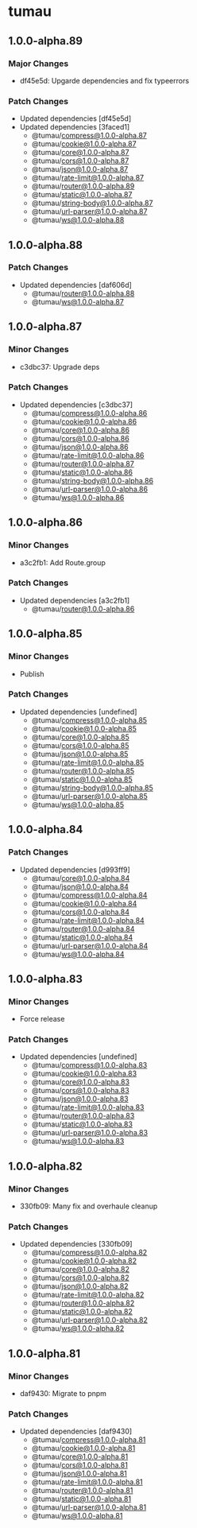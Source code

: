 # tumau

## 1.0.0-alpha.89

### Major Changes

- df45e5d: Upgarde dependencies and fix typeerrors

### Patch Changes

- Updated dependencies [df45e5d]
- Updated dependencies [3faced1]
  - @tumau/compress@1.0.0-alpha.87
  - @tumau/cookie@1.0.0-alpha.87
  - @tumau/core@1.0.0-alpha.87
  - @tumau/cors@1.0.0-alpha.87
  - @tumau/json@1.0.0-alpha.87
  - @tumau/rate-limit@1.0.0-alpha.87
  - @tumau/router@1.0.0-alpha.89
  - @tumau/static@1.0.0-alpha.87
  - @tumau/string-body@1.0.0-alpha.87
  - @tumau/url-parser@1.0.0-alpha.87
  - @tumau/ws@1.0.0-alpha.88

## 1.0.0-alpha.88

### Patch Changes

- Updated dependencies [daf606d]
  - @tumau/router@1.0.0-alpha.88
  - @tumau/ws@1.0.0-alpha.87

## 1.0.0-alpha.87

### Minor Changes

- c3dbc37: Upgrade deps

### Patch Changes

- Updated dependencies [c3dbc37]
  - @tumau/compress@1.0.0-alpha.86
  - @tumau/cookie@1.0.0-alpha.86
  - @tumau/core@1.0.0-alpha.86
  - @tumau/cors@1.0.0-alpha.86
  - @tumau/json@1.0.0-alpha.86
  - @tumau/rate-limit@1.0.0-alpha.86
  - @tumau/router@1.0.0-alpha.87
  - @tumau/static@1.0.0-alpha.86
  - @tumau/string-body@1.0.0-alpha.86
  - @tumau/url-parser@1.0.0-alpha.86
  - @tumau/ws@1.0.0-alpha.86

## 1.0.0-alpha.86

### Minor Changes

- a3c2fb1: Add Route.group

### Patch Changes

- Updated dependencies [a3c2fb1]
  - @tumau/router@1.0.0-alpha.86

## 1.0.0-alpha.85

### Minor Changes

- Publish

### Patch Changes

- Updated dependencies [undefined]
  - @tumau/compress@1.0.0-alpha.85
  - @tumau/cookie@1.0.0-alpha.85
  - @tumau/core@1.0.0-alpha.85
  - @tumau/cors@1.0.0-alpha.85
  - @tumau/json@1.0.0-alpha.85
  - @tumau/rate-limit@1.0.0-alpha.85
  - @tumau/router@1.0.0-alpha.85
  - @tumau/static@1.0.0-alpha.85
  - @tumau/string-body@1.0.0-alpha.85
  - @tumau/url-parser@1.0.0-alpha.85
  - @tumau/ws@1.0.0-alpha.85

## 1.0.0-alpha.84

### Patch Changes

- Updated dependencies [d993ff9]
  - @tumau/core@1.0.0-alpha.84
  - @tumau/json@1.0.0-alpha.84
  - @tumau/compress@1.0.0-alpha.84
  - @tumau/cookie@1.0.0-alpha.84
  - @tumau/cors@1.0.0-alpha.84
  - @tumau/rate-limit@1.0.0-alpha.84
  - @tumau/router@1.0.0-alpha.84
  - @tumau/static@1.0.0-alpha.84
  - @tumau/url-parser@1.0.0-alpha.84
  - @tumau/ws@1.0.0-alpha.84

## 1.0.0-alpha.83

### Minor Changes

- Force release

### Patch Changes

- Updated dependencies [undefined]
  - @tumau/compress@1.0.0-alpha.83
  - @tumau/cookie@1.0.0-alpha.83
  - @tumau/core@1.0.0-alpha.83
  - @tumau/cors@1.0.0-alpha.83
  - @tumau/json@1.0.0-alpha.83
  - @tumau/rate-limit@1.0.0-alpha.83
  - @tumau/router@1.0.0-alpha.83
  - @tumau/static@1.0.0-alpha.83
  - @tumau/url-parser@1.0.0-alpha.83
  - @tumau/ws@1.0.0-alpha.83

## 1.0.0-alpha.82

### Minor Changes

- 330fb09: Many fix and overhaule cleanup

### Patch Changes

- Updated dependencies [330fb09]
  - @tumau/compress@1.0.0-alpha.82
  - @tumau/cookie@1.0.0-alpha.82
  - @tumau/core@1.0.0-alpha.82
  - @tumau/cors@1.0.0-alpha.82
  - @tumau/json@1.0.0-alpha.82
  - @tumau/rate-limit@1.0.0-alpha.82
  - @tumau/router@1.0.0-alpha.82
  - @tumau/static@1.0.0-alpha.82
  - @tumau/url-parser@1.0.0-alpha.82
  - @tumau/ws@1.0.0-alpha.82

## 1.0.0-alpha.81

### Minor Changes

- daf9430: Migrate to pnpm

### Patch Changes

- Updated dependencies [daf9430]
  - @tumau/compress@1.0.0-alpha.81
  - @tumau/cookie@1.0.0-alpha.81
  - @tumau/core@1.0.0-alpha.81
  - @tumau/cors@1.0.0-alpha.81
  - @tumau/json@1.0.0-alpha.81
  - @tumau/rate-limit@1.0.0-alpha.81
  - @tumau/router@1.0.0-alpha.81
  - @tumau/static@1.0.0-alpha.81
  - @tumau/url-parser@1.0.0-alpha.81
  - @tumau/ws@1.0.0-alpha.81

